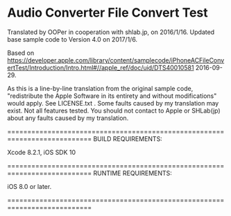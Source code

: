 # Audio Converter File Convert Test

Translated by OOPer in cooperation with shlab.jp, on 2016/1/16.
Updated base sample code to Version 4.0 on 2017/1/6.

Based on
<https://developer.apple.com/library/content/samplecode/iPhoneACFileConvertTest/Introduction/Intro.html#//apple_ref/doc/uid/DTS40010581>
2016-09-29.

As this is a line-by-line translation from the original sample code, "redistribute the Apple Software in its entirety and without modifications" would apply. See LICENSE.txt .
Some faults caused by my translation may exist. Not all features tested.
You should not contact to Apple or SHLab(jp) about any faults caused by my translation.

===========================================================================
BUILD REQUIREMENTS:

Xcode 8.2.1, iOS SDK 10

===========================================================================
RUNTIME REQUIREMENTS:

iOS 8.0 or later.

===========================================================================
